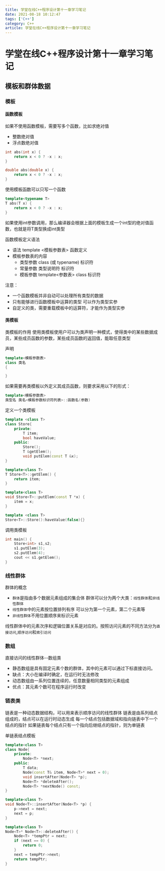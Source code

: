 ```yaml
---
title: 学堂在线C++程序设计第十一章学习笔记
date: 2021-08-18 10:12:47
tags: ['C++']
category: C++
article: 学堂在线C++程序设计第十一章学习笔记
---
```


# 学堂在线C++程序设计第十一章学习笔记

## 模板和群体数据

### 模板

#### 函数模板

如果不使用函数模板，需要写多个函数，比如求绝对值
- 整数绝对值
- 浮点数绝对值

```C++
int abs(int x) {
    return x < 0 ? -x : x;
}

double abs(double x) {
    return x < 0 ? -x : x;
}
```

使用模板函数可以只写一个函数

```C++
template<typename T>
T abs(T x) {
    return x < 0 ? -x : x;
}
```

如果使用int参数调用，那么编译器会根据上面的模板生成一个int型的绝对值函数，也就是将T类型换成int类型

函数模板定义语法
- 语法
    template <模板参数表>
    函数定义
- 模板参数表的内容
    - 类型参数 class (或 typename) 标识符
    - 常量参数 类型说明符 标识符
    - 模板参数 template<参数表> class 标识符

注意：
- 一个函数模板并非自动可以处理所有类型的数据
- 只有能够进行函数模板中运算的类型 可以作为类型实参
- 自定义的类，需要重载模板中的运算符，才能作为类型实参

#### 类模板

类模板的作用
使用类模板使用户可以为类声明一种模式，使得类中的某些数据成员，某些成员函数的参数，某些成员函数的返回值，能取任意类型

声明
```C++
template<模板参数表>
class 类名
{

}
```

如果需要再类模板以外定义其成员函数，则要求采用以下的形式：
```C++
template<模板参数表>
类型名 类名<模板参数标识符列表>::函数名(参数)
```

定义一个类模板
```C++
template <class T>
class Store{
    private:
        T item;
        bool haveValue;
    public:
        Store();
        T &getElem();
        void putElem(const T &x);
}

template<class T>
T Store<T>::getElem() {
    return item;
}

template<class T>
void Store<T>::putElem(const T *x) {
    item = x;
}

template <class T>
Store<T>::Store():haveValue(false){}
```

调用类模板

```C++
int main() {
    Store<int> s1,s2;
    s1.putElem(3);
    s2.putElem(4);
    cout << s1.getElem();
}

```

### 线性群体

群体的概念
- `群体`是指由多个数据元素组成的集合体
    群体可以分为两个大类：`线性群体`和`非线性群体`
- `线性群体`中的元素按位置排列有序
    可以分为第一个元素，第二个元素等
- `非线性群体`不用位置顺序来标识元素

线性群体中的元素次序和逻辑位置关系是对应的。按照访问元素的不同方法分为`直接访问`,`顺序访问`和`索引访问`

### 数组

直接访问的线性群体--数组类
- 静态数组是具有固定元素个数的群体，其中的元素可以通过下标直接访问。
- 缺点：大小在编译时确定，在运行时无法修改
- 动态数组由一系列位置连续的，任意数量相同类型的元素组成
- 优点：其元素个数可在程序运行时改变


### 链表类

链表是一种动态数据结构，可以用来表示顺序访问的线性群体
链表是由系列结点组成的，结点可以在运行时动态生成
每一个结点包括数据域和指向链表中下一个结点的指针
如果链表每个结点只有一个指向后继结点的指针，则为单链表

单链表结点模板

```C++
template<class T>
class Node{
    private:
        Node<T> *next;
    public:
        T data;
        Node(const T& item, Node<T>* next = 0);
        void insertAfter(Node<T> *p);
        Node<T> *deleteAfter();
        Node<T> *nextNode() const;
}

template<class T>
void Node<T>::insertAfter(Node<T> *p) {
    p->next = next;
    next = p;
}

template<class T>
Node<T>* Node<T>::deleteAfter() {
    Node<T> *tempPtr = next;
    if (next == 0) {
        return 0;
    }
    next = tempPtr->next;
    return tempPtr;
}
```


